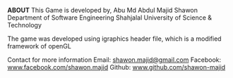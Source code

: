 **ABOUT**
This Game is developed by,
Abu Md Abdul Majid Shawon
Department of Software Engineering
Shahjalal University of Science & Technology

The game was developed using igraphics header file, which is a modified framework of openGL

Contact for more information
Email: shawon.majid@gmail.com
Facebook: www.facebook.com/shawon.majid
Github: www.github.com/shawon-majid
